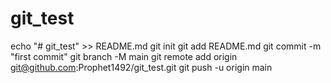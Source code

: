 # git_test
echo "# git_test" >> README.md
git init
git add README.md
git commit -m "first commit"
git branch -M main
git remote add origin git@github.com:Prophet1492/git_test.git
git push -u origin main
